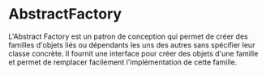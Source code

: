 # AbstractFactory
L'Abstract Factory est un patron de conception qui permet de créer des familles d'objets liés ou dépendants les uns des autres sans spécifier leur classe concrète. Il fournit une interface pour créer des objets d'une famille et permet de remplacer facilement l'implémentation de cette famille.

